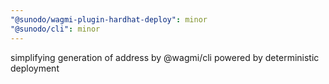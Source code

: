 ```yaml
---
"@sunodo/wagmi-plugin-hardhat-deploy": minor
"@sunodo/cli": minor
---
```


simplifying generation of address by @wagmi/cli powered by deterministic deployment

